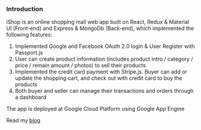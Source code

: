 ### Introduction

iShop is an online shopping mall web app built on React, Redux & Material UI (Front-end) and Express & MongoDb (Back-end), which implemented the following features:

1. Implemented Google and Facebook OAuth 2.0 login & User Register with Passport.js
2. User can create product information (includes product intro / category / price / remain amount / photos) to sell their products
3. Implemented the credit card payment with Stripe.js. Buyer can add or update the shopping cart, and check out with credit card to buy the products
4. Both buyer and seller can manage their transactions and orders through a dashboard

The app is deployed at Google Cloud Platform using Google App Engine

Read my [blog](https://blog.wei.ai/2020/09/20/从零开始用MERN搭建一个电商网站/)
